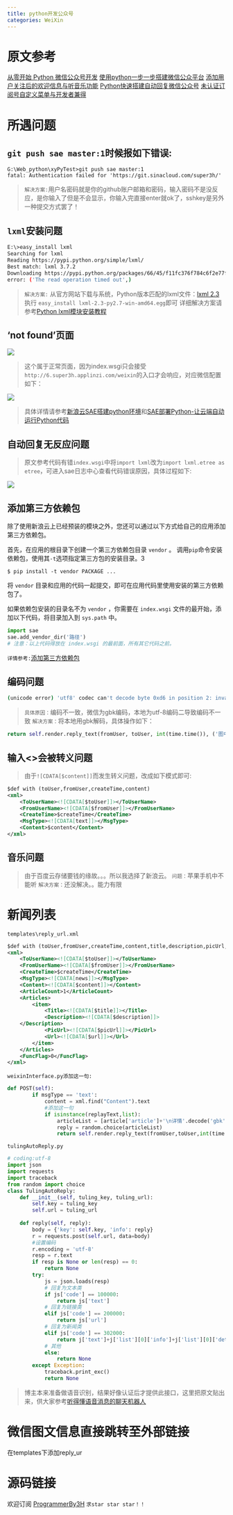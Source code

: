 ```yaml
---
title: python开发公众号
categories: WeiXin
---
```


# 原文参考
[从零开始 Python 微信公众号开发](http://www.tuicool.com/articles/36nyU3b)
[使用python一步一步搭建微信公众平台](https://my.oschina.net/yangyanxing/blog/159215)
[添加用户关注后的欢迎信息与听音乐功能](https://my.oschina.net/yangyanxing/blog/196956?p=2&temp=1486389579131#blog-comments-list)
[Python快速搭建自动回复微信公众号](http://python.jobbole.com/84904/)
[未认证订阅号自定义菜单与开发者兼得](http://jingyan.baidu.com/article/1e5468f97c3472484961b7dd.html?qq-pf-to=pcqq.c2c)
# 所遇问题
##  `git push sae master:1`时候报如下错误:
``` shell
G:\Web_python\xyPyTest>git push sae master:1
fatal: Authentication failed for 'https://git.sinacloud.com/super3h/'
```
> `解决方案:`用户名密码就是你的github账户邮箱和密码，输入密码不是没反应，是你输入了但是不会显示，你输入完直接enter就ok了，sshkey是另外一种提交方式罢了！

## `lxml`安装问题
``` bash
E:\>easy_install lxml
Searching for lxml
Reading https://pypi.python.org/simple/lxml/
Best match: lxml 3.7.2
Downloading https://pypi.python.org/packages/66/45/f11fc376f784c6f2e77ffc7a9d02374ff3ceb07ede8c56f918939409577c/lxml-3.7.2.tar.gz#md5=8dcf8d6c692b7aed9370f7462ff09935
error: ('The read operation timed out',)
```
> `解决方案:`
> 从官方网站下载与系统，Python版本匹配的lxml文件：[lxml 2.3](http://pypi.python.org/pypi/lxml/2.3/)
> 执行 `easy_install lxml-2.3-py2.7-win-amd64.egg`即可
> 详细解决方案请参考[Python lxml模块安装教程](http://www.jb51.net/article/67125.htm)

## ‘not found’页面
![](WeiXin-Python/1.png)
> 这个属于正常页面，因为index.wsgi只会接受`http://6.super3h.applinzi.com/weixin`的入口才会响应，对应微信配置如下：

![](WeiXin-Python/2.png)
> 具体详情请参考[新浪云SAE搭建python环境](http://www.cnblogs.com/yym2013/p/5962208.html)和[SAE部署Python-让云端自动运行Python代码](http://blog.csdn.net/u011659379/article/details/48314317)

## 自动回复无反应问题
> 原文参考代码有错`index.wsgi`中将`import lxml`改为`import lxml.etree as etree`，可进入sae日志中心查看代码错误原因，具体过程如下:

![](WeiXin-Python/3.png)

## 添加第三方依赖包
除了使用新浪云上已经预装的模块之外，您还可以通过以下方式给自己的应用添加第三方依赖包。

首先，在应用的根目录下创建一个第三方依赖包目录 `vendor` 。
调用` pip `命令安装依赖包，使用其` -t `选项指定第三方包的安装目录。3
``` shell
$ pip install -t vendor PACKAGE ...
```
将 `vendor` 目录和应用的代码一起提交，即可在应用代码里使用安装的第三方依赖包了。

如果依赖包安装的目录名不为 `vendor` ，你需要在 `index.wsgi` 文件的最开始，添加以下代码，将目录加入到 `sys.path` 中。
``` python
import sae
sae.add_vendor_dir('路径')
# 注意：以上代码得放在 index.wsgi 的最前面，所有其它代码之前。
```

`详情参考:`[添加第三方依赖包](https://www.sinacloud.com/doc/sae/python/tools.html#tian-jia-di-san-fang-yi-lai-bao)

## 编码问题
``` bash
(unicode error) 'utf8' codec can't decode byte 0xd6 in position 2: invalid continuation byte  yq26 
```
> `具体原因：`编码不一致，微信为gbk编码，本地为utf-8编码二导致编码不一致
> `解决方案：`将本地用gbk解码，具体操作如下：
``` python
return self.render.reply_text(fromUser, toUser, int(time.time()), ('图中人物性别为:'+datas[0]+'\n'+'年龄为:'+datas[1]).decode('gbk'))
```

## 输入<>会被转义问题
> 由于`![CDATA[$content]]`而发生转义问题，改成如下模式即可:
``` xml
$def with (toUser,fromUser,createTime,content)
<xml>
    <ToUserName><![CDATA[$toUser]]></ToUserName>
    <FromUserName><![CDATA[$fromUser]]></FromUserName>
    <CreateTime>$createTime</CreateTime>
    <MsgType><![CDATA[text]]></MsgType>
    <Content>$content</Content>
</xml>
```
## 音乐问题
> 由于百度云存储要钱的缘故。。。所以我选择了新浪云。
> `问题：`苹果手机中不能听
> `解决方案：`还没解决。。能力有限

# 新闻列表
`templates\reply_url.xml`
``` xml
$def with (toUser,fromUser,createTime,content,title,description,picUrl,url)
<xml>
    <ToUserName><![CDATA[$toUser]]></ToUserName>
    <FromUserName><![CDATA[$fromUser]]></FromUserName>
    <CreateTime>$createTime</CreateTime>
    <MsgType><![CDATA[news]]></MsgType>
    <Content><![CDATA[$content]]></Content>
    <ArticleCount>1</ArticleCount>
    <Articles>
        <item>
            <Title><![CDATA[$title]]></Title>
            <Description><![CDATA[$description]]>
    </Description>
            <PicUrl><![CDATA[$picUrl]]></PicUrl>
            <Url><![CDATA[$url]]></Url>
        </item>
    </Articles>
    <FuncFlag>0</FuncFlag>
</xml>
```
`weixinInterface.py添加这一句:`
``` python
def POST(self): 
		if msgType == 'text':
			content = xml.find("Content").text
			#添加这一句
			if isinstance(replayText,list):
				articleList = [article['article']+'\n详情'.decode('gbk')+article['detailurl'] for article in replayText]# 一定要写在此文件里，写在tulingAutoReply.py会报缩进问题
				reply = random.choice(articleList)
				return self.render.reply_text(fromUser,toUser,int(time.time()),reply)
```
`tulingAutoReply.py`
``` python
# coding:utf-8
import json
import requests
import traceback
from random import choice 
class TulingAutoReply:
    def __init__(self, tuling_key, tuling_url):
        self.key = tuling_key
        self.url = tuling_url
 
    def reply(self, reply):
        body = {'key': self.key, 'info': reply}
        r = requests.post(self.url, data=body)
        #设置编码
        r.encoding = 'utf-8'
        resp = r.text
        if resp is None or len(resp) == 0:
            return None
        try:
            js = json.loads(resp)
			# 回复为文本类
            if js['code'] == 100000:
                return js['text']
			# 回复为链接类
            elif js['code'] == 200000:
                return js['url']
			# 回复为新闻类
            elif js['code'] == 302000:
			    return j['text']+j['list'][0]['info']+j['list'][0]['detailurl']
			# 其他
            else:
                return None
        except Exception:
            traceback.print_exc()
            return None
```
> 博主本来准备做语音识别，结果好像认证后才提供此接口，这里把原文贴出来，供大家参考[听得懂语音消息的聊天机器人](https://zhuanlan.zhihu.com/p/21390250)

# 微信图文信息直接跳转至外部链接
在templates下添加reply_ur
# 源码链接
欢迎订阅 [ProgrammerBy3H](https://github.com/super3H/sae/tree/master) `求star star star！！`